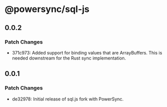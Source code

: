 # @powersync/sql-js

## 0.0.2

### Patch Changes

- 371c973: Added support for binding values that are ArrayBuffers. This is needed downstream for the Rust sync implementation.

## 0.0.1

### Patch Changes

- de32978: Initial release of sql.js fork with PowerSync.
